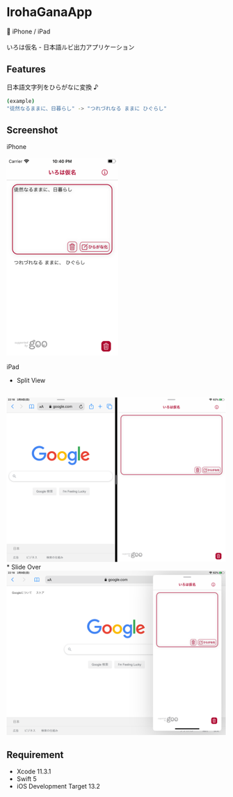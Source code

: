 # IrohaGanaApp

🍎 iPhone / iPad<br>
<br>
いろは仮名 - 日本語ルビ出力アプリケーション

## Features
 
日本語文字列をひらがなに変換 ♪<br>

```bash
(example)
"徒然なるままに、日暮らし" -> "つれづれなる ままに ひぐらし"
```

## Screenshot
iPhone <br>
<br>
<img src="./Screenshots/iPhoneSE.png" alt="iPhone" width=256>

iPad <br>
* Split View
<br>
<img src="./Screenshots/iPad_SplitView.png" alt="iPhone" width=512>
<br>
* Slide Over
<br>
<img src="./Screenshots/iPad_SlideOver.png" alt="iPhone" width=512>

## Requirement

* Xcode 11.3.1
* Swift 5
* iOS Development Target 13.2
